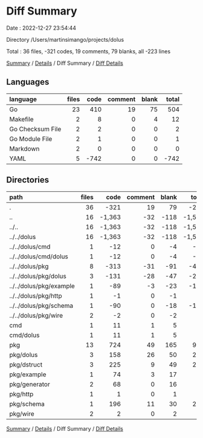 # Diff Summary

Date : 2022-12-27 23:54:44

Directory /Users/martinsimango/projects/dolus

Total : 36 files,  -321 codes, 19 comments, 79 blanks, all -223 lines

[Summary](results.md) / [Details](details.md) / Diff Summary / [Diff Details](diff-details.md)

## Languages
| language | files | code | comment | blank | total |
| :--- | ---: | ---: | ---: | ---: | ---: |
| Go | 23 | 410 | 19 | 75 | 504 |
| Makefile | 2 | 8 | 0 | 4 | 12 |
| Go Checksum File | 2 | 2 | 0 | 0 | 2 |
| Go Module File | 2 | 1 | 0 | 0 | 1 |
| Markdown | 2 | 0 | 0 | 0 | 0 |
| YAML | 5 | -742 | 0 | 0 | -742 |

## Directories
| path | files | code | comment | blank | total |
| :--- | ---: | ---: | ---: | ---: | ---: |
| . | 36 | -321 | 19 | 79 | -223 |
| .. | 16 | -1,363 | -32 | -118 | -1,513 |
| ../.. | 16 | -1,363 | -32 | -118 | -1,513 |
| ../../dolus | 16 | -1,363 | -32 | -118 | -1,513 |
| ../../dolus/cmd | 1 | -12 | 0 | -4 | -16 |
| ../../dolus/cmd/dolus | 1 | -12 | 0 | -4 | -16 |
| ../../dolus/pkg | 8 | -313 | -31 | -91 | -435 |
| ../../dolus/pkg/dolus | 3 | -131 | -28 | -47 | -206 |
| ../../dolus/pkg/example | 1 | -89 | -3 | -23 | -115 |
| ../../dolus/pkg/http | 1 | -1 | 0 | -1 | -2 |
| ../../dolus/pkg/schema | 1 | -90 | 0 | -18 | -108 |
| ../../dolus/pkg/wire | 2 | -2 | 0 | -2 | -4 |
| cmd | 1 | 11 | 1 | 5 | 17 |
| cmd/dolus | 1 | 11 | 1 | 5 | 17 |
| pkg | 13 | 724 | 49 | 165 | 938 |
| pkg/dolus | 3 | 158 | 26 | 50 | 234 |
| pkg/dstruct | 3 | 225 | 9 | 49 | 283 |
| pkg/example | 1 | 74 | 3 | 17 | 94 |
| pkg/generator | 2 | 68 | 0 | 16 | 84 |
| pkg/http | 1 | 1 | 0 | 1 | 2 |
| pkg/schema | 1 | 196 | 11 | 30 | 237 |
| pkg/wire | 2 | 2 | 0 | 2 | 4 |

[Summary](results.md) / [Details](details.md) / Diff Summary / [Diff Details](diff-details.md)